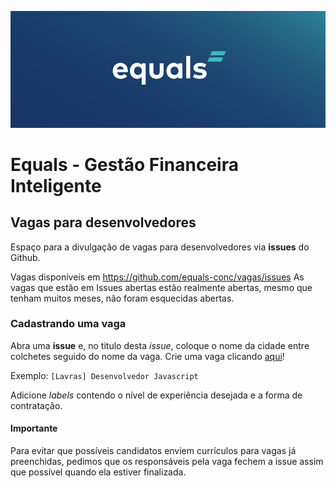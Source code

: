 ![avatar](https://raw.githubusercontent.com/equals-conc/vagas/master/equals.jpg)

# Equals - Gestão Financeira Inteligente
## Vagas para desenvolvedores

Espaço para a divulgação de vagas para desenvolvedores via **issues** do Github.

Vagas disponíveis em https://github.com/equals-conc/vagas/issues
As vagas que estão em Issues abertas estão realmente abertas, mesmo que tenham muitos meses, não foram esquecidas abertas.

### Cadastrando uma vaga

Abra uma **issue** e, no titulo desta _issue_, coloque o nome da cidade entre colchetes seguido do nome da vaga.
Crie uma vaga clicando [aqui](https://github.com/equals-conc/vagas/issues/new)!

Exemplo: `[Lavras] Desenvolvedor Javascript`

Adicione _labels_ contendo o nível de experiência desejada e a forma de contratação.

#### Importante

Para evitar que possíveis candidatos enviem currículos para vagas já preenchidas, pedimos que os responsáveis pela vaga fechem a issue assim que possível quando ela estiver finalizada. 
